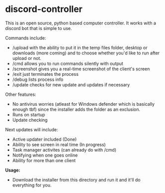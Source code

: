 # discord-controller

This is an open source, python based computer controller. It works with a discord bot that is simple to use.

Commands include:
* /upload with the ability to put it in the temp files folder, desktop or downloads (more coming) and to choose whether you'd like to run after upload or not.
* /cmd allows you to run commands silently with output
* /screenshot gives you a real-time screenshot of the client's screen
* /exit just terminates the process
* /debug lists process info
* /update checks for new update and updates if necessary

Other features:
* No antivirus worries (atleast for Windows defender which is basically enough tbf) since the installer adds the folder as an exclusion.
* Runs on startup
* Update checking

Next updates will include:
* Active updater included (Done)
* Ability to see screen in real time (In progress)
* Task manager activites (can already do with /cmd)
* Notifying when one goes online
* Ability for more than one client

**Usage:**
* Download the installer from this directory and run it and it'll do everything for you.
